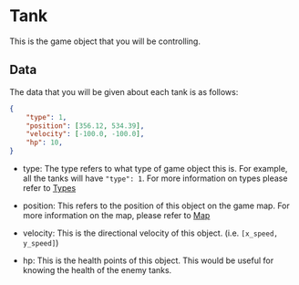 # Tank

This is the game object that you will be controlling.

## Data

The data that you will be given about each tank is as follows:

```json
{
    "type": 1,
    "position": [356.12, 534.39],
    "velocity": [-100.0, -100.0],
    "hp": 10,
}
```

* type: The type refers to what type of game object this is. For example, all the tanks will have `"type": 1`. For more information on types please refer to [Types](types.md)

* position: This refers to the position of this object on the game map. For more information on the map, please refer to [Map](map.md)

* velocity: This is the directional velocity of this object. (i.e. `[x_speed, y_speed]`)

* hp: This is the health points of this object. This would be useful for knowing the health of the enemy tanks.
